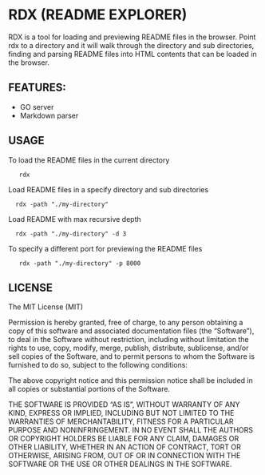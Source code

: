 # RDX (README EXPLORER)

RDX is a tool for loading and previewing README files in the browser. Point rdx to a directory and it will walk through the directory and sub directories, finding and parsing README files into HTML contents that can be loaded in the browser.

## FEATURES:
- GO server
- Markdown parser

## USAGE

To load the README files in the current directory

```console
   rdx
```
Load README files in a specify directory and sub directories

```console
  rdx -path "./my-directory"
```
Load README with max recursive depth

```console
  rdx -path "./my-directory" -d 3
```
To specify a different port for previewing the README files
```console
   rdx -path "./my-directory" -p 8000
```

## LICENSE
The MIT License (MIT)

Permission is hereby granted, free of charge, to any person obtaining a copy of this software and associated documentation files (the “Software”), to deal in the Software without restriction, including without limitation the rights to use, copy, modify, merge, publish, distribute, sublicense, and/or sell copies of the Software, and to permit persons to whom the Software is furnished to do so, subject to the following conditions:

The above copyright notice and this permission notice shall be included in all copies or substantial portions of the Software.

THE SOFTWARE IS PROVIDED “AS IS”, WITHOUT WARRANTY OF ANY KIND, EXPRESS OR IMPLIED, INCLUDING BUT NOT LIMITED TO THE WARRANTIES OF MERCHANTABILITY, FITNESS FOR A PARTICULAR PURPOSE AND NONINFRINGEMENT. IN NO EVENT SHALL THE AUTHORS OR COPYRIGHT HOLDERS BE LIABLE FOR ANY CLAIM, DAMAGES OR OTHER LIABILITY, WHETHER IN AN ACTION OF CONTRACT, TORT OR OTHERWISE, ARISING FROM, OUT OF OR IN CONNECTION WITH THE SOFTWARE OR THE USE OR OTHER DEALINGS IN THE SOFTWARE.